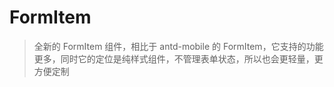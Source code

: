 # FormItem

> 全新的 FormItem 组件，相比于 antd-mobile 的 FormItem，它支持的功能更多，同时它的定位是纯样式组件，不管理表单状态，所以也会更轻量，更方便定制


<code src="./demos/index.tsx" />
